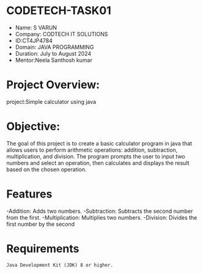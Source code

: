 # CODETECH-TASK01
- Name: S VARUN
- Company: CODTECH IT SOLUTIONS 
- ID:CT4JP4784
- Domain: JAVA PROGRAMMING
- Duration: July to August 2024 
- Mentor:Neela Santhosh kumar

# Project Overview:
project:Simple calculator using java

# Objective:
The goal of this project is to create a basic calculator program in java that allows users to perform arithmetic operations: addition, subtraction, multiplication, and division. The program prompts the user to input two numbers and select an operation, then calculates and displays the result based on the chosen operation.

# Features
   -Addition: Adds two numbers.
   -Subtraction: Subtracts the second number from the first.
   -Multiplication: Multiplies two numbers.
   -Division: Divides the first number by the second

# Requirements
    Java Development Kit (JDK) 8 or higher.
